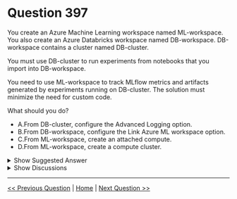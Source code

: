 # Question 397

You create an Azure Machine Learning workspace named ML-workspace. You also create an Azure Databricks workspace named DB-workspace. DB-workspace contains a cluster named DB-cluster.

You must use DB-cluster to run experiments from notebooks that you import into DB-workspace.

You need to use ML-workspace to track MLflow metrics and artifacts generated by experiments running on DB-cluster. The solution must minimize the need for custom code.

What should you do?

- A.From DB-cluster, configure the Advanced Logging option.
- B.From DB-workspace, configure the Link Azure ML workspace option.
- C.From ML-workspace, create an attached compute.
- D.From ML-workspace, create a compute cluster.

<details>
  <summary>Show Suggested Answer</summary>

<strong>B</strong><br>

<p>Connect your Azure Databricks and Azure Machine Learning workspaces:</p>
<p>Linking your ADB workspace to your Azure Machine Learning workspace enables you to track your experiment data in the Azure Machine Learning workspace.</p>
<p>To link your ADB workspace to a new or existing Azure Machine Learning workspace</p>
<p>1. Sign in to Azure portal.</p>
<p>2. Navigate to your ADB workspace&#x27;s Overview page.</p>
<p>3. Select the Link Azure Machine Learning workspace button on the bottom right.</p>
<img src="../images/q397_ref_12_0040200001.jpg" alt="Reference Image"><br>
<p>Reference:</p>
<p>https://docs.microsoft.com/en-us/azure/machine-learning/how-to-use-mlflow-azure-databricks</p>

</details>

<details>
  <summary>Show Discussions</summary>

<blockquote><p><strong>AjoseO</strong> <code>(Tue 03 Sep 2024 06:58)</code> - <em>Upvotes: 8</em></p><p>On Exam: 03 March 2022</p></blockquote>

</details>

---

[<< Previous Question](question_396.md) | [Home](/index.md) | [Next Question >>](question_398.md)
